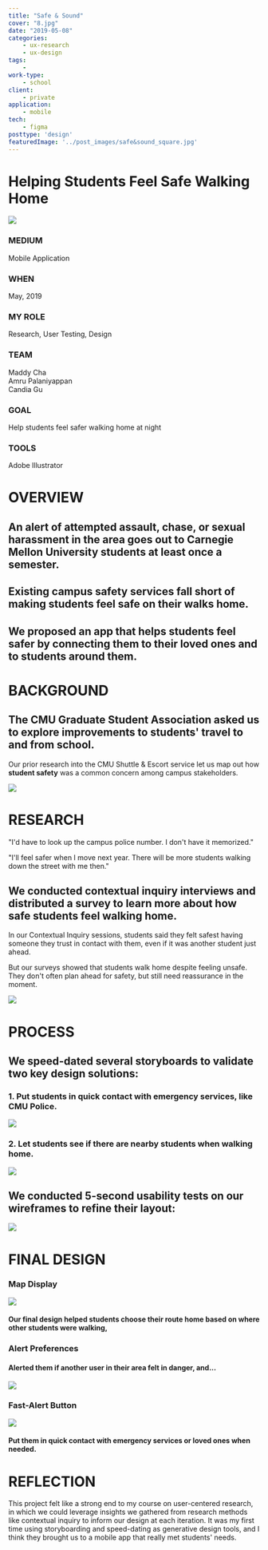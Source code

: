 ```yaml
---
title: "Safe & Sound"
cover: "8.jpg"
date: "2019-05-08"
categories:
    - ux-research
    - ux-design
tags:
    -
work-type:
    - school
client:
    - private
application:
    - mobile
tech:
    - figma
posttype: 'design'
featuredImage: '../post_images/safe&sound_square.jpg'
---
```


# Helping Students Feel Safe Walking Home

<cover-img>

<img src="../post_images/safe&sound/safe&sound_iphone_mockup.jpg">

</cover-img>

<design-meta>

### MEDIUM

Mobile Application

### WHEN

May, 2019

### MY ROLE

Research, User Testing, Design

### TEAM

Maddy Cha\
Amru Palaniyappan\
Candia Gu

### GOAL

Help students feel safer walking home at night

### TOOLS

Adobe Illustrator

</design-meta>

<grid-container>

# OVERVIEW

## An alert of attempted assault, chase, or sexual harassment in the area goes out to Carnegie Mellon University students at least once a semester.

## Existing campus safety services fall short of making students feel safe on their walks home.

## We proposed an app that helps students feel safer by connecting them to their loved ones and to students around them.

# BACKGROUND

## The CMU Graduate Student Association asked us to explore improvements to students' travel to and from school.

Our prior research into the CMU Shuttle & Escort service let us map out how **student safety** was a common concern among campus stakeholders.

<full-width-image>

<img src="../post_images/safe&sound/ucre_final_stakeholders.png">

</full-width-image>

# RESEARCH

<quote>

"I'd have to look up the campus police number. I don't have it memorized."

</quote>

<quote>

"I'll feel safer when I move next year. There will be more students walking down the street with me then."

</quote>

## We conducted contextual inquiry interviews and distributed a survey to learn more about how safe students feel walking home.

In our Contextual Inquiry sessions, students said they felt safest having someone they trust in contact with them, even if it was another student just ahead. 

But our surveys showed that students walk home despite feeling unsafe. They don't often plan ahead for safety, but still need reassurance in the moment.

<img src="../post_images/safe&sound/ucre_final_data1.png">

# PROCESS

## We speed-dated several storyboards to validate two key design solutions:

### 1. Put students in quick contact with emergency services, like CMU Police.

<img src="../post_images/safe&sound/ucre_final_story2.png">

### 2. Let students see if there are nearby students when walking home.

<img src="../post_images/safe&sound/ucre_final_story1.png">

## We conducted 5-second usability tests on our wireframes to refine their layout:

<img src="../post_images/safe&sound/ucre_final_wireframe_markedup.png">

# FINAL DESIGN

### Map Display

<img-pair>

<img src="../post_images/safe&sound/ucre_final_pr2.5.png">

<h4>

Our final design helped students choose their route home based on where other students were walking,

</h4>

</img-pair>

### Alert Preferences

<text-pair>

<h4>

Alerted them if another user in their area felt in danger, and...

</h4>

<img src="../post_images/safe&sound/ucre_final_pr2.3.png">

</text-pair>

### Fast-Alert Button

<img-pair>

<img src="../post_images/safe&sound/ucre_final_pr2.2.png">

<h4>

Put them in quick contact with emergency services or loved ones when needed.

</h4>

</img-pair>


# REFLECTION

This project felt like a strong end to my course on user-centered research, in which we could leverage insights we gathered from research methods like contextual inquiry to inform our design at each iteration. It was my first time using storyboarding and speed-dating as generative design tools, and I think they brought us to a mobile app that really met students' needs.

</grid-container>



